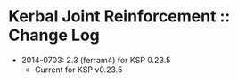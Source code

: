 # Kerbal Joint Reinforcement :: Change Log

* 2014-0703: 2.3 (ferram4) for KSP 0.23.5
	+ Current for KSP v0.23.5
